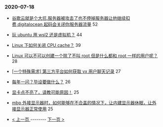 ### 2020-07-18 
- [谷歌云就是个大坑,服务器被攻击了也不停掉服务器让他继续扣费,digitalocean 起码会关闭你服务器流量](https://www.v2ex.com/t/691061) 52
- [玩 ubuntu 用 wsl2 还是虚拟机？](https://www.v2ex.com/t/691054) 44
- [Linux 下如何关闭 CPU cache？](https://www.v2ex.com/t/691081) 39
- [Linux 可以不可以创建一个除了不叫 root 但是什么都和 root 一样的用户呢？](https://www.v2ex.com/t/691074) 28
- [[一个特殊需求] 第三方平台如何获取 vx 用户聊天记录](https://www.v2ex.com/t/691058) 27
- [每年一问？毕设要做什么？](https://www.v2ex.com/t/691143) 26
- [显卡点不亮了，请教可能原因！](https://www.v2ex.com/t/691057) 25
- [mbp 外接显示器时，如何能够在不合盖的情况下，让内建显示器休眠，让外接显示器正常使用](https://www.v2ex.com/t/691073) 25 

- [ < 上一页 ](https://github.com/able8/v2ex-hot-record/blob/master/2020-07-17.md) -------- [ 下一页 > ](https://github.com/able8/v2ex-hot-record/blob/master/2020-07-19.md)